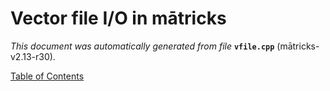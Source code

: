 
# Vector file I/O in mātricks
_This document was automatically generated from file_ **`vfile.cpp`** (mātricks-v2.13-r30).


[Table of Contents](README.md)
